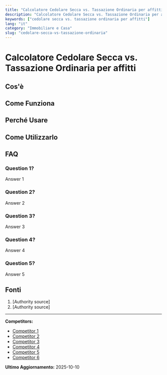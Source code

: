 ```yaml
---
title: "Calcolatore Cedolare Secca vs. Tassazione Ordinaria per affitti"
description: "Calcolatore Cedolare Secca vs. Tassazione Ordinaria per affitti"
keywords: ["cedolare secca vs. tassazione ordinaria per affitti"]
lang: "it"
category: "Immobiliare e Casa"
slug: "cedolare-secca-vs-tassazione-ordinaria"
---
```


# Calcolatore Cedolare Secca vs. Tassazione Ordinaria per affitti

<!-- TODO: Add introduction -->

## Cos'è

<!-- TODO: Explain what this calculator does -->

## Come Funziona

<!-- TODO: Explain methodology -->

## Perché Usare

<!-- TODO: List benefits -->

## Come Utilizzarlo

<!-- TODO: Step-by-step guide -->

## FAQ

### Question 1?
Answer 1

### Question 2?
Answer 2

### Question 3?
Answer 3

### Question 4?
Answer 4

### Question 5?
Answer 5

## Fonti

1. [Authority source]
2. [Authority source]

---

**Competitors:**
- [Competitor 1](https://www.avvocatoandreani.it/servizi/calcolo-convenienza-cedolare-secca-affitti.php)
- [Competitor 2](https://borsinoimmobiliare.it/calcolatori/calcola-imposte-cedolare-secca/)
- [Competitor 3](https://www.cedolaresecca.net/)
- [Competitor 4](https://store.ratio.it/applicativo/calcolo-convenienza-cedolare-secca-vs-irpef-2024-versione-cloud?srsltid=AfmBOopd-p56pJaJRoqK-01duqcYgeFotcS9jMaZQjgYHxPu_N1sritr)
- [Competitor 5](https://www.caflabor.it/cedolare-secca-per-locazioni-immobiliari-cose-come-si-calcola/)
- [Competitor 6](https://www.rent2cash.it/cedolare-secca-2025/)

**Ultimo Aggiornamento:** 2025-10-10
